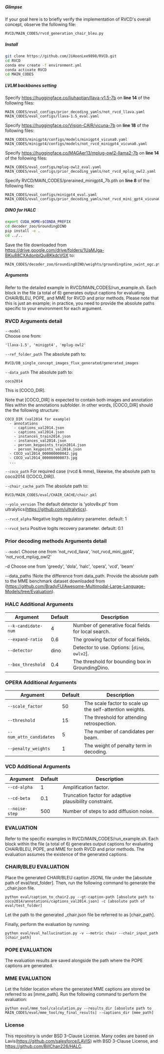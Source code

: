 
##### Glimpse
If your goal here is to briefly verify the implementation of RVCD's overall concept, observe the following file:

```plaintext
RVCD/MAIN_CODES/rvcd_generation_chair_bleu.py
```

##### Install
```bash
git clone https://github.com/JiHoonLee9898/RVCD.git
cd RVCD
conda env create -f environment.yml
conda activate RVCD
cd MAIN_CODES
```

##### LVLM backbones setting
Specify https://huggingface.co/liuhaotian/llava-v1.5-7b on **line 14** of the following files:
```plaintext
MAIN_CODES/eval_configs/prior_decoding_yamls/not_rvcd_llava.yaml
MAIN_CODES/eval_configs/llava-1.5_eval.yaml
```

Specify https://huggingface.co/Vision-CAIR/vicuna-7b on **line 18** of the following files:
```plaintext
MAIN_CODES/minigpt4/configs/models/minigpt4_vicuna0.yaml
MAIN_CODES/minigpt4/configs/models/not_rvcd_minigpt4_vicuna0.yaml
```

Specify https://huggingface.co/MAGAer13/mplug-owl2-llama2-7b on **line 14** of the following files:
```plaintext
MAIN_CODES/eval_configs/mplug-owl2_eval.yaml
MAIN_CODES/eval_configs/prior_decoding_yamls/not_rvcd_mplug_owl2.yaml
```

Specify RVCD/MAIN_CODES/prerained_minigpt4_7b.pth on **line 8** of the following files:
```plaintext
MAIN_CODES/eval_configs/minigpt4_eval.yaml
MAIN_CODES/eval_configs/prior_decoding_yamls/not_rvcd_mini_gpt4_vicuna0.yaml
```

##### DINO for HALC
```bash
export CUDA_HOME=$CONDA_PREFIX
cd decoder_zoo/GroundingDINO
pip install -e .
cd ../..
```

Save the file downloaded from
https://drive.google.com/drive/folders/1UaMJga-BKju88CXAdonbiQujBKkdcVGX
to: 
```plaintext
MAIN_CODES/decoder_zoo/GroundingDINO/weights/groundingdino_swint_ogc.pth.
```

##### Arguments
Refer to the detailed example in RVCD/MAIN_CODES/run_example.sh. Each block in the file (a total of 6) generates output captions for evaluating CHAIR/BLEU, POPE, and MME for RVCD and prior methods.
Please note that this is just an example; in practice, you need to provide the absolute paths specific to your environment for each argument.

### RVCD Arguments detail
`--model`  
Choose one from:
```plaintext
'llava-1.5', 'minigpt4', 'mplug-owl2'
```

`--ref_folder_path` 
The absolute path to:
```plaintext
RVCD/DB_single_concept_images_flux_generated/generated_images
```

`--data_path` 
The absolute path to:
```plaintext
coco2014 
```

This is [COCO_DIR].

Note that [COCO_DIR] is expected to contain both images and annotation files within the annotations subfolder. In other words, [COCO_DIR] should the the following structure:

```plaintext
COCO_DIR (val2014 for example)
  - annotations
    - captions_val2014.json
    - captions_val2014.json
    - instances_train2014.json
    - instances_val2014.json
    - person_keypoints_train2014.json
    - person_keypoints_val2014.json
  - COCO_val2014_000000000042.jpg
  - COCO_val2014_000000000073.jpg
  ...
```

`--coco_path` 
For required case (rvcd & mme), likewise, the absolute path to coco2014 ([COCO_DIR]).

`--chair_cache_path`
The absolute path to:
```plaintext
RVCD/MAIN_CODES/eval/CHAIR_CACHE/chair.pkl
```

`--yolo_version`
The default detector is 'yolov8x.pt' from ultralytics(https://github.com/ultralytics).

`--rvcd_alpha`
Negative logits regulatory parameter. default: 1

`--rvcd_beta`
Positive logits recovery parameter. default: 0.1

### Prior decoding methods Arguments detail
`--model`
Choose one from 'not_rvcd_llava', 'not_rvcd_mini_gpt4', 'not_rvcd_mplug_owl2' 

-d 
Choose one from 'greedy', 'dola', 'halc', 'opera', 'vcd', 'beam' 

--data_paths 
!Note the difference from data_path. Provide the absolute path to the MME benchmark dataset downloaded from (https://github.com/BradyFU/Awesome-Multimodal-Large-Language-Models/tree/Evaluation).

### HALC Additional Arguments
| Argument            | Default | Description                                                |
|---------------------|---------|------------------------------------------------------------|
| `--k-candidate-num` | 4       | Number of generative focal fields for local search.        |
| `--expand-ratio`    | 0.6     | The growing factor of focal fields.                       |
| `--detector`        | dino    | Detector to use. Options: [`dino`, `owlv2`].              |
| `--box_threshold`   | 0.4     | The threshold for bounding box in GroundingDino.          |


### OPERA Additional Arguments
| Argument               | Default | Description                                      |
|------------------------|---------|--------------------------------------------------|
| `--scale_factor`       | 50      | The scale factor to scale up the self-attention weights. |
| `--threshold`          | 15      | The threshold for attending retrospection.       |
| `--num_attn_candidates`| 5       | The number of candidates per beam.               |
| `--penalty_weights`    | 1       | The weight of penalty term in decoding.          |


### VCD Additional Arguments
| Argument        | Default | Description                                                     |
|-----------------|---------|-----------------------------------------------------------------|
| `--cd-alpha`    | 1       | Amplification factor.                                           |
| `--cd-beta`     | 0.1     | Truncation factor for adaptive plausibility constraint.         |
| `--noise-step`  | 500     | Number of steps to add diffusion noise.        


### EVALUATION
Refer to the specific examples in RVCD/MAIN_CODES/run_example.sh. Each block within the file (a total of 6) generates output captions for evaluating CHAIR/BLEU, POPE, and MME for both RVCD and prior methods. The evaluation assumes the existence of the generated captions.

### CHAIR/BLEU EVALUATION
Place the generated CHAIR/BLEU caption JSONL file under the [absolute path of eval/test_folder].
Then, run the following command to generate the _chair.json file.
```plaintext
python eval/caption_to_chair2.py --gt-caption-path [absolute path to coco2014/annotations/captions_val2014.json] -c [absolute path of eval/test_folder]
```

Let the path to the generated _chair.json file be referred to as [chair_path].

Finally, perform the evaluation by running:
```plaintext
python eval/eval_hallucination.py -v --metric chair --chair_input_path [chair_path]
```

### POPE EVALUATION
The evaluation results are saved alongside the path where the POPE captions are generated.

### MME EVALUATION
Let the folder location where the generated MME captions are stored be referred to as [mme_path].
Run the following command to perform the evaluation:
```plaintext
python eval/mme_tool/calculation.py --results_dir [absolute path to MAIN_CODES/eval/mme_tool/my_final_results] --captions_dir [mme_path]
```

### License
This repository is under BSD 3-Clause License. Many codes are based on Lavis(https://github.com/salesforce/LAVIS) with BSD 3-Clause License, and https://github.com/BillChan226/HALC.